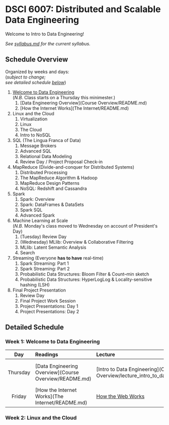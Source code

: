 # DSCI 6007: Distributed and Scalable Data Engineering

Welcome to Intro to Data Engineering!

_See [syllabus.md](syllabus.md) for the current syllabus._

## Schedule Overview
Organized by weeks and days:  
(_subject to change;  
see detailed schedule [below](#detailed-schedule)_)

1. [Welcome to Data Engineering](#week-1-welcome-to-data-engineering)  
(_N.B._ Class starts on a Thursday this minimester.)
    1. [Data Engineering Overview](Course Overview/README.md)
    2. [How the Internet Works](The Internet/README.md)
2. Linux and the Cloud
    1. Virtualization
    2. Linux
    3. The Cloud
    4. Intro to NoSQL
3. SQL (The Lingua Franca of Data)
    1. Message Brokers
    2. Advanced SQL
    3. Relational Data Modeling
    4. Review Day / Project Proposal Check-in
4. MapReduce (Divide-and-conquer for Distributed Systems)
    1. Distributed Processing
    2. The MapReduce Algorithm & Hadoop
    3. MapReduce Design Patterns
    4. NoSQL: Redshift and Cassandra
5. Spark
    1. Spark: Overview
    2. Spark: DataFrames & DataSets
    3. Spark SQL
    4. Advanced Spark
6. Machine Learning at Scale  
(_N.B._ Monday's class moved to Wednesday on account of President's Day)
    1. (Tuesday) Review Day
    2. (Wednesday) MLlib: Overview & Collaborative Filtering
    3. MLlib: Latent Semantic Analysis
    4. Search
7. Streaming (Everyone **has to have** real-time)
    1. Spark Streaming: Part 1
    2. Spark Streaming: Part 2
    3. Probabilistic Data Structures: Bloom Filter & Count–min sketch
    4. Probabilistic Data Structures: HyperLogLog & Locality-sensitive hashing (LSH)
8. Final Project Presentation
    1. Review Day
    2. Final Project Work Session      
    3. Project Presentations: Day 1    
    4. Project Presentations: Day 2     

## Detailed Schedule

### Week 1: Welcome to Data Engineering  

| Day | Readings | Lecture | Assignment |
|:---:|:-------- |:------- |:---------- |
| Thursday | [Data Engineering Overview](Course Overview/README.md) | [Intro to Data Engineering](Course Overview/lecture_intro_to_data_engineering.ipynb) | [Conencting to the Cloud with Python](Course Overview/lab.md) |
| Friday | [How the Internet Works](The Internet/README.md) | [How the Web Works](http://slides.com/wesleyreid/how-the-web-works) | [Generating Reports](The Internet/lab.md) |

### Week 2: Linux and the Cloud
